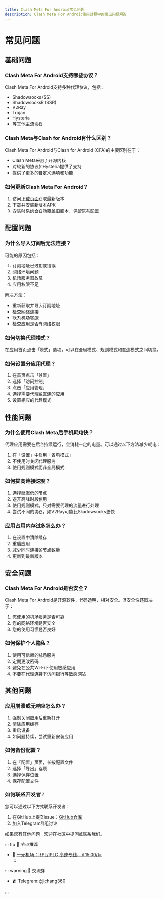 ```yaml
---
title: Clash Meta For Android常见问题
description: Clash Meta For Android使用过程中的常见问题解答
---
```


# 常见问题

## 基础问题

### Clash Meta For Android支持哪些协议？

Clash Meta For Android支持多种代理协议，包括：
- Shadowsocks (SS)
- ShadowsocksR (SSR)
- V2Ray
- Trojan
- Hysteria
- 等其他主流协议

### Clash Meta与Clash for Android有什么区别？

Clash Meta For Android与Clash for Android (CFA)的主要区别在于：
- Clash Meta采用了开源内核
- 对较新的协议如Hysteria提供了支持
- 提供了更多的自定义选项和功能

### 如何更新Clash Meta For Android？

1. 访问[下载页面](/download)获取最新版本
2. 下载并安装新版本APK
3. 安装时系统会自动覆盖旧版本，保留原有配置

## 配置问题

### 为什么导入订阅后无法连接？

可能的原因包括：
1. 订阅地址已过期或错误
2. 网络环境问题
3. 机场服务器故障
4. 应用权限不足

解决方法：
- 重新获取并导入订阅地址
- 检查网络连接
- 联系机场客服
- 检查应用是否有网络权限

### 如何切换代理模式？

在应用首页点击「模式」选项，可以在全局模式、规则模式和直连模式之间切换。

### 如何设置分应用代理？

1. 在首页点击「设置」
2. 选择「访问控制」
3. 点击「应用管理」
4. 选择需要代理或直连的应用
5. 设置相应的代理模式

## 性能问题

### 为什么使用Clash Meta后手机耗电快？

代理应用需要在后台持续运行，会消耗一定的电量。可以通过以下方法减少耗电：
1. 在「设置」中启用「省电模式」
2. 不使用时关闭代理服务
3. 使用规则模式而非全局模式

### 如何提高连接速度？

1. 选择延迟低的节点
2. 避开高峰时段使用
3. 使用规则模式，只对需要代理的流量进行处理
4. 尝试不同的协议，如V2Ray可能比Shadowsocks更快

### 应用占用内存过多怎么办？

1. 在设置中清除缓存
2. 重启应用
3. 减少同时连接的节点数量
4. 更新到最新版本

## 安全问题

### Clash Meta For Android是否安全？

Clash Meta For Android是开源软件，代码透明，相对安全。但安全性还取决于：
1. 您使用的机场服务是否可靠
2. 您的网络环境是否安全
3. 您的使用习惯是否良好

### 如何保护个人隐私？

1. 使用可信赖的机场服务
2. 定期更改密码
3. 避免在公共Wi-Fi下使用敏感应用
4. 不要在代理连接下访问银行等敏感网站

## 其他问题

### 应用崩溃或无响应怎么办？

1. 强制关闭应用后重新打开
2. 清除应用缓存
3. 重启设备
4. 如问题持续，尝试重新安装应用

### 如何备份配置？

1. 在「配置」页面，长按配置文件
2. 选择「导出」选项
3. 选择保存位置
4. 保存配置文件

### 如何联系开发者？

您可以通过以下方式联系开发者：
1. 在GitHub上提交issue：[GitHub仓库](https://github.com/MetaCubeX/ClashMetaForAndroid)
2. 加入Telegram群组讨论

如果您有其他问题，欢迎在社区中提问或联系我们。

::: tip 🎉 节点推荐
- 🚀 <a href="https://a.suola.link/1yuan" rel="sponsored nofollow noopener" target="_blank">一元机场：IEPL/IPLC 高速专线，￥15.00/月</a><br>
:::

::: warning  💬 交流群

- 🫂 Telegram:[@jichang360](https://t.me/jichang360)

:::